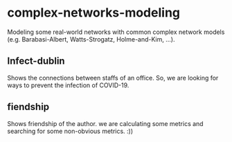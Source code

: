 # complex-networks-modeling
Modeling some real-world networks with common complex network models (e.g. Barabasi-Albert, Watts-Strogatz, Holme-and-Kim, ...).


## Infect-dublin
Shows the connections between staffs of an office. So, we are looking for ways to prevent the infection of COVID-19. 

## fiendship
Shows friendship of the author. we are calculating some metrics and searching for some non-obvious metrics. :))
